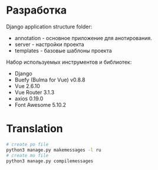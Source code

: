 # Разработка

Django application structure folder:
- annotation - основное приложение для анотирования.
- server - настройки проекта
- templates - базовые шаблоны проекта

Набор используемых инструментов и библиотек:
- Django
- Buefy (Bulma for Vue) v0.8.8
- Vue 2.6.10
- Vue Router 3.1.3
- axios 0.19.0
- Font Awesome 5.10.2


# Translation

```bash
# create po file
python3 manage.py makemessages -l ru
# create mo file
python3 manage.py compilemessages
```